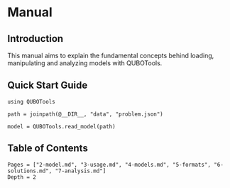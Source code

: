 # Manual

## Introduction

This manual aims to explain the fundamental concepts behind loading, manipulating and analyzing models with QUBOTools.

## Quick Start Guide

```@example quick-start
using QUBOTools

path = joinpath(@__DIR__, "data", "problem.json")

model = QUBOTools.read_model(path)
```

## Table of Contents
```@contents
Pages = ["2-model.md", "3-usage.md", "4-models.md", "5-formats", "6-solutions.md", "7-analysis.md"]
Depth = 2
```
